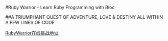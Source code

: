 #Ruby Warrior - Learn Ruby Programming with Bloc

##A TRIUMPHANT QUEST OF ADVENTURE, LOVE & DESTINY ALL WITHIN A FEW LINES OF CODE

[RubyWarrior在线挑战地址](https://www.bloc.io/ruby-warrior)
